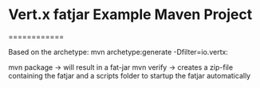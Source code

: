 # Vert.x fatjar Example Maven Project
============

Based on the archetype: mvn archetype:generate -Dfilter=io.vertx:

mvn package -> will result in a fat-jar
mvn verify  -> creates a zip-file containing the fatjar and a scripts folder to startup the fatjar automatically

